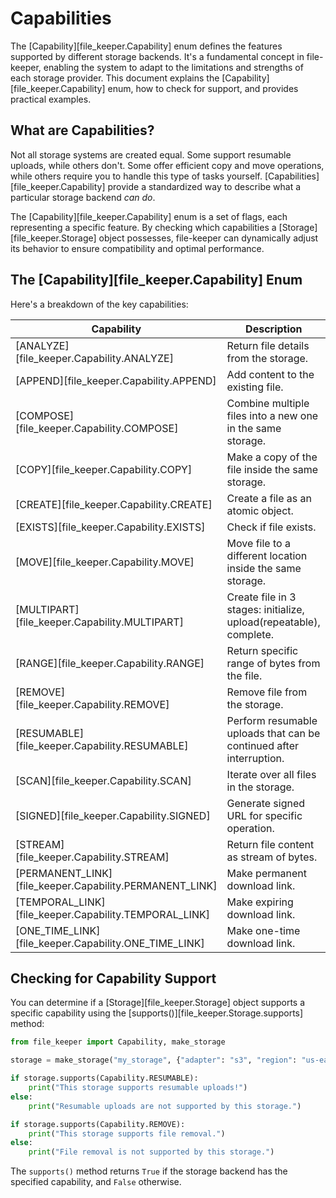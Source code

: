 # Capabilities

The [Capability][file_keeper.Capability] enum defines the features supported by different storage
backends. It's a fundamental concept in file-keeper, enabling the system to
adapt to the limitations and strengths of each storage provider. This document
explains the [Capability][file_keeper.Capability] enum, how to check for support, and provides
practical examples.

## What are Capabilities?

Not all storage systems are created equal. Some support resumable uploads,
while others don't. Some offer efficient copy and move operations, while others
require you to handle this type of tasks yourself.
[Capabilities][file_keeper.Capability] provide a standardized way to describe
what a particular storage backend *can do*.

The [Capability][file_keeper.Capability] enum is a set of flags, each
representing a specific feature.  By checking which capabilities a
[Storage][file_keeper.Storage] object possesses, file-keeper can dynamically
adjust its behavior to ensure compatibility and optimal performance.

## The [Capability][file_keeper.Capability] Enum

Here's a breakdown of the key capabilities:

| Capability                                              | Description                                                         |
|---------------------------------------------------------|---------------------------------------------------------------------|
| [ANALYZE][file_keeper.Capability.ANALYZE]               | Return file details from the storage.                               |
| [APPEND][file_keeper.Capability.APPEND]                 | Add content to the existing file.                                   |
| [COMPOSE][file_keeper.Capability.COMPOSE]               | Combine multiple files into a new one in the same storage.          |
| [COPY][file_keeper.Capability.COPY]                     | Make a copy of the file inside the same storage.                    |
| [CREATE][file_keeper.Capability.CREATE]                 | Create a file as an atomic object.                                  |
| [EXISTS][file_keeper.Capability.EXISTS]                 | Check if file exists.                                               |
| [MOVE][file_keeper.Capability.MOVE]                     | Move file to a different location inside the same storage.          |
| [MULTIPART][file_keeper.Capability.MULTIPART]           | Create file in 3 stages: initialize, upload(repeatable), complete.  |
| [RANGE][file_keeper.Capability.RANGE]                   | Return specific range of bytes from the file.                       |
| [REMOVE][file_keeper.Capability.REMOVE]                 | Remove file from the storage.                                       |
| [RESUMABLE][file_keeper.Capability.RESUMABLE]           | Perform resumable uploads that can be continued after interruption. |
| [SCAN][file_keeper.Capability.SCAN]                     | Iterate over all files in the storage.                              |
| [SIGNED][file_keeper.Capability.SIGNED]                 | Generate signed URL for specific operation.                         |
| [STREAM][file_keeper.Capability.STREAM]                 | Return file content as stream of bytes.                             |
| [PERMANENT_LINK][file_keeper.Capability.PERMANENT_LINK] | Make permanent download link.                                       |
| [TEMPORAL_LINK][file_keeper.Capability.TEMPORAL_LINK]   | Make expiring download link.                                        |
| [ONE_TIME_LINK][file_keeper.Capability.ONE_TIME_LINK]   | Make one-time download link.                                        |


## Checking for Capability Support

You can determine if a [Storage][file_keeper.Storage] object supports a specific capability using
the [supports()][file_keeper.Storage.supports] method:


```python
from file_keeper import Capability, make_storage

storage = make_storage("my_storage", {"adapter": "s3", "region": "us-east-1"})

if storage.supports(Capability.RESUMABLE):
    print("This storage supports resumable uploads!")
else:
    print("Resumable uploads are not supported by this storage.")

if storage.supports(Capability.REMOVE):
    print("This storage supports file removal.")
else:
    print("File removal is not supported by this storage.")
```

The `supports()` method returns `True` if the storage backend has the specified
capability, and `False` otherwise.

